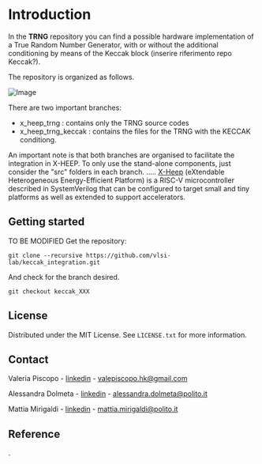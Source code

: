 # Introduction

In the **TRNG** repository you can find a possible hardware implementation of a True Random Number Generator, with or without the additional conditioning by means of the Keccak block (inserire riferimento repo Keccak?). 

The repository is organized as follows. 

![Image](https://github.com/vlsi-lab/TRNG/blob/main/repo.png)

There are two important branches:
* x_heep_trng : contains only the TRNG source codes
* x_heep_trng_keccak : contains the files for the TRNG with the KECCAK conditiong.

An important note is that both branches are organised to facilitate the integration in X-HEEP. To only use the stand-alone components, just consider the "src" folders in each branch.
.....
[X-Heep](https://github.com/esl-epfl/x-heep.git) (eXtendable Heterogeneous Energy-Efficient Platform) is a RISC-V microcontroller described in SystemVerilog that can be configured to target small and tiny platforms as well as extended to support accelerators.


## Getting started
TO BE MODIFIED
Get the repository:
```
git clone --recursive https://github.com/vlsi-lab/keccak_integration.git
```
And check for the branch desired.
```
git checkout keccak_XXX
```

<!-- LICENSE -->
## License
Distributed under the MIT License.
See `LICENSE.txt` for more information.




<!-- CONTACT -->
## Contact
Valeria Piscopo - [linkedin](https://www.linkedin.com/in/valeria-piscopo-4aa88b256) - valepiscopo.hk@gmail.com

Alessandra Dolmeta - [linkedin](https://www.linkedin.com/in/alessandra-dolmeta-4884301a3/) - alessandra.dolmeta@polito.it

Mattia Mirigaldi -  [linkedin](https://www.linkedin.com/in/mattia-mirigaldi-8109b9201/) - mattia.mirigaldi@polito.it

## Reference
.


